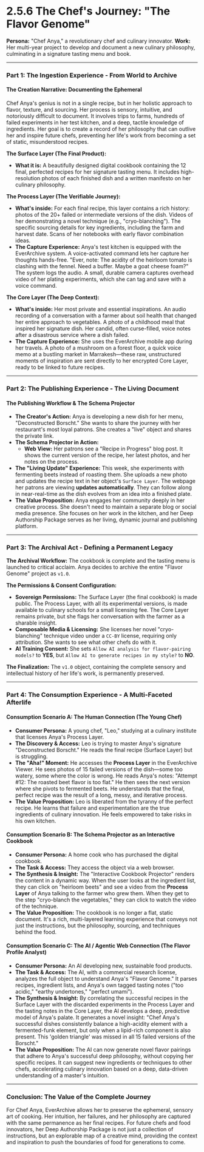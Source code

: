 # 2.5.6 The Chef's Journey: "The Flavor Genome"

**Persona:** "Chef Anya," a revolutionary chef and culinary innovator.
**Work:** Her multi-year project to develop and document a new culinary philosophy, culminating in a signature tasting menu and book.

---

### **Part 1: The Ingestion Experience - From World to Archive**

#### **The Creation Narrative: Documenting the Ephemeral**
Chef Anya's genius is not in a single recipe, but in her holistic approach to flavor, texture, and sourcing. Her process is sensory, intuitive, and notoriously difficult to document. It involves trips to farms, hundreds of failed experiments in her test kitchen, and a deep, tactile knowledge of ingredients. Her goal is to create a record of her philosophy that can outlive her and inspire future chefs, preventing her life's work from becoming a set of static, misunderstood recipes.

**The Surface Layer (The Final Product):**
*   **What it is:** A beautifully designed digital cookbook containing the 12 final, perfected recipes for her signature tasting menu. It includes high-resolution photos of each finished dish and a written manifesto on her culinary philosophy.

**The Process Layer (The Verifiable Journey):**
*   **What's inside:** For each final recipe, this layer contains a rich history: photos of the 20+ failed or intermediate versions of the dish. Videos of her demonstrating a novel technique (e.g., "cryo-blanching"). The specific sourcing details for key ingredients, including the farm and harvest date. Scans of her notebooks with early flavor combination ideas.
*   **The Capture Experience:** Anya's test kitchen is equipped with the EverArchive system. A voice-activated command lets her capture her thoughts hands-free. "Ever, note: The acidity of the heirloom tomato is clashing with the fennel. Need a buffer. Maybe a goat cheese foam?" The system logs the audio. A small, durable camera captures overhead video of her plating experiments, which she can tag and save with a voice command.

**The Core Layer (The Deep Context):**
*   **What's inside:** Her most private and essential inspirations. An audio recording of a conversation with a farmer about soil health that changed her entire approach to vegetables. A photo of a childhood meal that inspired her signature dish. Her candid, often curse-filled, voice notes after a disastrous service where a dish failed.
*   **The Capture Experience:** She uses the EverArchive mobile app during her travels. A photo of a mushroom on a forest floor, a quick voice memo at a bustling market in Marrakesh—these raw, unstructured moments of inspiration are sent directly to her encrypted Core Layer, ready to be linked to future recipes.

---

### **Part 2: The Publishing Experience - The Living Document**

#### **The Publishing Workflow & The Schema Projector**
*   **The Creator's Action:** Anya is developing a new dish for her menu, "Deconstructed Borscht." She wants to share the journey with her restaurant's most loyal patrons. She creates a "live" object and shares the private link.
*   **The Schema Projector in Action:**
    *   **Web View:** Her patrons see a "Recipe in Progress" blog post. It shows the current version of the recipe, her latest photos, and her notes on the process.
*   **The "Living Update" Experience:** This week, she experiments with fermenting beets instead of roasting them. She uploads a new photo and updates the recipe text in her object's `Surface Layer`. The webpage her patrons are viewing **updates automatically**. They can follow along in near-real-time as the dish evolves from an idea into a finished plate.
*   **The Value Proposition:** Anya engages her community deeply in her creative process. She doesn't need to maintain a separate blog or social media presence. She focuses on her work in the kitchen, and her Deep Authorship Package serves as her living, dynamic journal and publishing platform.

---

### **Part 3: The Archival Act - Defining a Permanent Legacy**

**The Archival Workflow:**
The cookbook is complete and the tasting menu is launched to critical acclaim. Anya decides to archive the entire "Flavor Genome" project as `v1.0`.

**The Permissions & Consent Configuration:**
*   **Sovereign Permissions:** The Surface Layer (the final cookbook) is made public. The Process Layer, with all its experimental versions, is made available to culinary schools for a small licensing fee. The Core Layer remains private, but she flags her conversation with the farmer as a sharable insight.
*   **Composable Media & Licensing:** She licenses her novel "cryo-blanching" technique video under a `CC-BY` license, requiring only attribution. She wants to see what other chefs do with it.
*   **AI Training Consent:** She sets `Allow AI analysis for flavor-pairing models?` to **YES**, but `Allow AI to generate recipes in my style?` to **NO**.

**The Finalization:**
The `v1.0` object, containing the complete sensory and intellectual history of her life's work, is permanently preserved.

---

### **Part 4: The Consumption Experience - A Multi-Faceted Afterlife**

#### **Consumption Scenario A: The Human Connection (The Young Chef)**
*   **Consumer Persona:** A young chef, "Leo," studying at a culinary institute that licenses Anya's Process Layer.
*   **The Discovery & Access:** Leo is trying to master Anya's signature "Deconstructed Borscht." He reads the final recipe (Surface Layer) but is struggling.
*   **The "Aha!" Moment:** He accesses the **Process Layer** in the EverArchive Viewer. He sees photos of 15 failed versions of the dish—some too watery, some where the color is wrong. He reads Anya's notes: "Attempt #12: The roasted beet flavor is too flat." He then sees the next version where she pivots to fermented beets. He understands that the final, perfect recipe was the result of a long, messy, and iterative process.
*   **The Value Proposition:** Leo is liberated from the tyranny of the perfect recipe. He learns that failure and experimentation are the true ingredients of culinary innovation. He feels empowered to take risks in his own kitchen.

#### **Consumption Scenario B: The Schema Projector as an Interactive Cookbook**
*   **Consumer Persona:** A home cook who has purchased the digital cookbook.
*   **The Task & Access:** They access the object via a web browser.
*   **The Synthesis & Insight:** The "Interactive Cookbook Projector" renders the content in a dynamic way. When the user looks at the ingredient list, they can click on "heirloom beets" and see a video from the **Process Layer** of Anya talking to the farmer who grew them. When they get to the step "cryo-blanch the vegetables," they can click to watch the video of the technique.
*   **The Value Proposition:** The cookbook is no longer a flat, static document. It's a rich, multi-layered learning experience that conveys not just the instructions, but the philosophy, sourcing, and techniques behind the food.

#### **Consumption Scenario C: The AI / Agentic Web Connection (The Flavor Profile Analyst)**
*   **Consumer Persona:** An AI developing new, sustainable food products.
*   **The Task & Access:** The AI, with a commercial research license, analyzes the full object to understand Anya's "Flavor Genome." It parses recipes, ingredient lists, and Anya's own tagged tasting notes ("too acidic," "earthy undertones," "perfect umami").
*   **The Synthesis & Insight:** By correlating the successful recipes in the Surface Layer with the discarded experiments in the Process Layer and the tasting notes in the Core Layer, the AI develops a deep, predictive model of Anya's palate. It generates a novel insight: "Chef Anya's successful dishes consistently balance a high-acidity element with a fermented-funk element, but only when a lipid-rich component is also present. This 'golden triangle' was missed in all 15 failed versions of the Borscht."
*   **The Value Proposition:** The AI can now generate novel flavor pairings that adhere to Anya's successful deep philosophy, without copying her specific recipes. It can suggest new ingredients or techniques to other chefs, accelerating culinary innovation based on a deep, data-driven understanding of a master's intuition.

---

### **Conclusion: The Value of the Complete Journey**
For Chef Anya, EverArchive allows her to preserve the ephemeral, sensory art of cooking. Her intuition, her failures, and her philosophy are captured with the same permanence as her final recipes. For future chefs and food innovators, her Deep Authorship Package is not just a collection of instructions, but an explorable map of a creative mind, providing the context and inspiration to push the boundaries of food for generations to come.